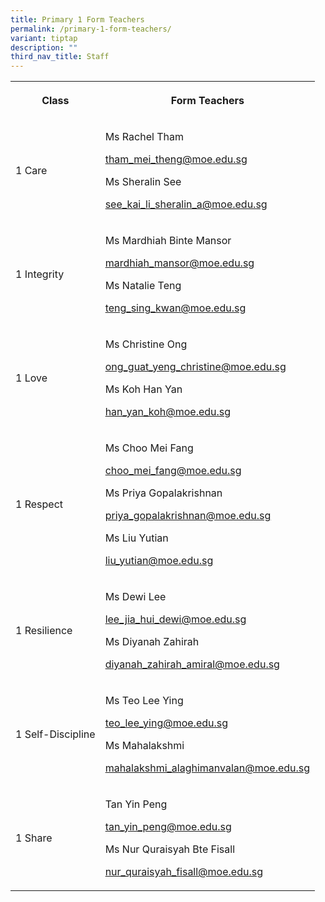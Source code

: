 ```yaml
---
title: Primary 1 Form Teachers
permalink: /primary-1-form-teachers/
variant: tiptap
description: ""
third_nav_title: Staff
---
```

<table style="minWidth: 50px">
<colgroup>
<col>
<col>
</colgroup>
<tbody>
<tr>
<th rowspan="1" colspan="1">
<p>Class</p>
</th>
<th rowspan="1" colspan="1">
<p>Form Teachers</p>
</th>
</tr>
<tr>
<td rowspan="1" colspan="1">
<p>1 Care</p>
</td>
<td rowspan="1" colspan="1">
<p>Ms Rachel Tham</p>
<p><a href="mailto:tham_mei_theng@moe.edu.sg" rel="noopener noreferrer nofollow" target="_blank">tham_mei_theng@moe.edu.sg</a>
</p>
<p></p>
<p>Ms Sheralin See</p>
<p><a href="mailto:see_kai_li_sheralin_a@moe.edu.sg" rel="noopener noreferrer nofollow" target="_blank">see_kai_li_sheralin_a@moe.edu.sg</a>
</p>
<p></p>
</td>
</tr>
<tr>
<td rowspan="1" colspan="1">
<p>1 Integrity</p>
</td>
<td rowspan="1" colspan="1">
<p>Ms Mardhiah Binte Mansor</p>
<p><a href="mailto:mardhiah_mansor@moe.edu.sg" rel="noopener noreferrer nofollow" target="_blank">mardhiah_mansor@moe.edu.sg</a>
</p>
<p></p>
<p>Ms Natalie Teng</p>
<p><a href="mailto:teng_sing_kwan@moe.edu.sg" rel="noopener noreferrer nofollow" target="_blank">teng_sing_kwan@moe.edu.sg</a>
</p>
<p></p>
</td>
</tr>
<tr>
<td rowspan="1" colspan="1">
<p>1 Love</p>
</td>
<td rowspan="1" colspan="1">
<p>Ms Christine Ong</p>
<p><a href="mailto:ong_guat_yeng_christine@moe.edu.sg" rel="noopener noreferrer nofollow" target="_blank">ong_guat_yeng_christine@moe.edu.sg</a>
</p>
<p></p>
<p>Ms Koh Han Yan</p>
<p><a href="mailto:han_yan_koh@moe.edu.sg" rel="noopener noreferrer nofollow" target="_blank">han_yan_koh@moe.edu.sg</a>
</p>
<p></p>
</td>
</tr>
<tr>
<td rowspan="1" colspan="1">
<p>1 Respect</p>
</td>
<td rowspan="1" colspan="1">
<p>Ms Choo Mei Fang</p>
<p><a href="mailto:choo_mei_fang@moe.edu.sg" rel="noopener noreferrer nofollow" target="_blank">choo_mei_fang@moe.edu.sg</a>
</p>
<p></p>
<p>Ms Priya Gopalakrishnan</p>
<p><a href="mailto:priya_gopalakrishnan@moe.edu.sg" rel="noopener noreferrer nofollow" target="_blank">priya_gopalakrishnan@moe.edu.sg</a>
</p>
<p></p>
<p>Ms Liu Yutian</p>
<p><a href="mailto:Liu_Yutian@moe.edu.sg" rel="noopener noreferrer nofollow" target="_blank">liu_yutian@moe.edu.sg</a>
</p>
<p></p>
</td>
</tr>
<tr>
<td rowspan="1" colspan="1">
<p>1 Resilience</p>
</td>
<td rowspan="1" colspan="1">
<p>Ms Dewi Lee</p>
<p><a href="mailto:lee_jia_hui_dewi@moe.edu.sg" rel="noopener noreferrer nofollow" target="_blank">lee_jia_hui_dewi@moe.edu.sg</a>
</p>
<p></p>
<p>Ms Diyanah Zahirah</p>
<p><a href="mailto:diyanah_zahirah_amiral@moe.edu.sg" rel="noopener noreferrer nofollow" target="_blank">diyanah_zahirah_amiral@moe.edu.sg</a>
</p>
<p></p>
</td>
</tr>
<tr>
<td rowspan="1" colspan="1">
<p>1 Self-Discipline</p>
</td>
<td rowspan="1" colspan="1">
<p>Ms Teo Lee Ying</p>
<p><a href="mailto:teo_lee_ying@moe.edu.sg" rel="noopener noreferrer nofollow" target="_blank">teo_lee_ying@moe.edu.sg</a>
</p>
<p></p>
<p>Ms Mahalakshmi</p>
<p><a href="mailto:mahalakshmi_alaghimanvalan@moe.edu.sg" rel="noopener noreferrer nofollow" target="_blank">mahalakshmi_alaghimanvalan@moe.edu.sg</a>
</p>
<p></p>
</td>
</tr>
<tr>
<td rowspan="1" colspan="1">
<p>1 Share</p>
</td>
<td rowspan="1" colspan="1">
<p>Tan Yin Peng</p>
<p><a href="mailto:tan_yin_peng@moe.edu.sg" rel="noopener noreferrer nofollow" target="_blank">tan_yin_peng@moe.edu.sg</a>
</p>
<p></p>
<p>Ms Nur Quraisyah Bte Fisall</p>
<p><a href="mailto:nur_quraisyah_fisall@moe.edu.sg" rel="noopener noreferrer nofollow" target="_blank">nur_quraisyah_fisall@moe.edu.sg</a>
</p>
<p></p>
<p></p>
<p></p>
<p></p>
<p></p>
</td>
</tr>
</tbody>
</table>
<p></p>